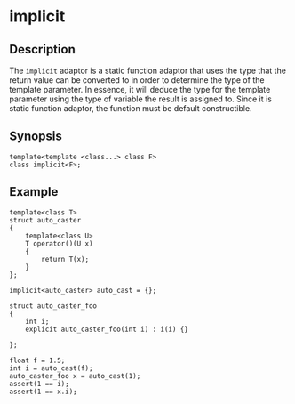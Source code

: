 implicit
========

Description
-----------

The `implicit` adaptor is a static function adaptor that uses the type
that the return value can be converted to in order to determine the type
of the template parameter. In essence, it will deduce the type for the
template parameter using the type of variable the result is assigned to.
Since it is static function adaptor, the function must be default
constructible.

Synopsis
--------

    template<template <class...> class F>
    class implicit<F>;

Example
-------

    template<class T>
    struct auto_caster
    {
        template<class U>
        T operator()(U x)
        {
            return T(x);
        }
    };

    implicit<auto_caster> auto_cast = {};

    struct auto_caster_foo
    {
        int i;
        explicit auto_caster_foo(int i) : i(i) {}

    };

    float f = 1.5;
    int i = auto_cast(f);
    auto_caster_foo x = auto_cast(1);
    assert(1 == i);
    assert(1 == x.i);

